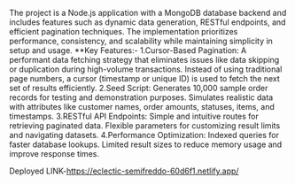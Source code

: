 The project is a Node.js application with a MongoDB database backend and includes features such as dynamic data generation, RESTful endpoints, and efficient pagination techniques.
The implementation prioritizes performance, consistency, and scalability while maintaining simplicity in setup and usage.
**Key Features:-
1.Cursor-Based Pagination:
     A performant data fetching strategy that eliminates issues like data skipping or duplication during high-volume transactions.
     Instead of using traditional page numbers, a cursor (timestamp or unique ID) is used to fetch the next set of results efficiently.
2.Seed Script:
    Generates 10,000 sample order records for testing and demonstration purposes.
    Simulates realistic data with attributes like customer names, order amounts, statuses, items, and timestamps.
3.RESTful API Endpoints:
   Simple and intuitive routes for retrieving paginated data.
   Flexible parameters for customizing result limits and navigating datasets.
4.Performance Optimization:
    Indexed queries for faster database lookups.
    Limited result sizes to reduce memory usage and improve response times.

Deployed LINK-https://eclectic-semifreddo-60d6f1.netlify.app/
